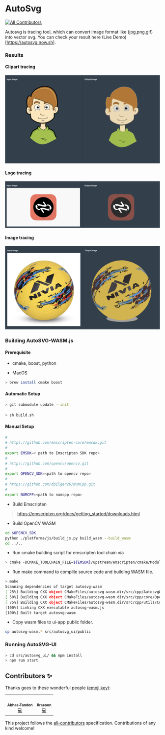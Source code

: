 # AutoSvg
<!-- ALL-CONTRIBUTORS-BADGE:START - Do not remove or modify this section -->
[![All Contributors](https://img.shields.io/badge/all_contributors-2-orange.svg?style=flat-square)](#contributors-)
<!-- ALL-CONTRIBUTORS-BADGE:END -->

Autosvg is tracing tool, which can convert image format like (jpg,png,gif) into vector svg.
You can check your result here (Live Demo)[https://autosvg.now.sh]. 

### Results

#### Clipart tracing
![Result-1](assets/results/result-1.png)
#### Logo tracing
![Result-2](assets/results/result-2.png)
#### Image tracing
![Result-3](assets/results/result-3.png)

### Building AutoSVG-WASM.js

#### Prerequisite

- cmake, boost,  python

- MacOS
```bash
> brew install cmake boost
```

#### Automatic Setup 
```bash
> git submodule update --init

> sh build.sh
```

#### Manual Setup 
```bash
#
# https://github.com/emscripten-core/emsdk.git
#
export EMSDK=< path to Emscripten SDK repo>
#
# https://github.com/opencv/opencv.git
#
export OPENCV_SDK=<path to opencv repo>
#
# https://github.com/dpilger26/NumCpp.git
#
export NUMCPP=<path to numcpp repo>
``` 

- Build Emscripten 
> https://emscripten.org/docs/getting_started/downloads.html


- Build OpenCV WASM

```bash
cd $OPENCV_SDK
python ./platforms/js/build_js.py build_wasm --build_wasm
cd ../..
```

- Run cmake building script for emscripten tool chain via 
```bash
> cmake -DCMAKE_TOOLCHAIN_FILE=${EMSDK}/upstream/emscripten/cmake/Modules/Platform/Emscripten.cmake
```   
- Run make command to complile source code and building WASM file.
```bash
> make
Scanning dependencies of target autosvg-wasm
[ 25%] Building CXX object CMakeFiles/autosvg-wasm.dir/src/cpp/AutosvgWASM.cpp.o
[ 50%] Building CXX object CMakeFiles/autosvg-wasm.dir/src/cpp/core/Operations.cpp.o
[ 75%] Building CXX object CMakeFiles/autosvg-wasm.dir/src/cpp/utils/CurveUtils.cpp.o
[100%] Linking CXX executable autosvg-wasm.js
[100%] Built target autosvg-wasm 
```
- Copy wasm files to ui-app public folder. 
```bash
cp autosvg-wasm.* src/autosvg_ui/public
```

### Running AutoSVG-UI
```bash
> cd src/autosvg_ui/ && npm install
> npm run start 
```


## Contributors ✨

Thanks goes to these wonderful people ([emoji key](https://allcontributors.org/docs/en/emoji-key)):

<!-- ALL-CONTRIBUTORS-LIST:START - Do not remove or modify this section -->
<!-- prettier-ignore-start -->
<!-- markdownlint-disable -->
<table>
  <tr>
    <td align="center"><a href="http://www.cwithabhas.com"><img src="https://avatars3.githubusercontent.com/u/3436431?v=4?s=60" width="60px;" alt=""/><br /><sub><b>Abhas Tandon</b></sub></a><br /><a href="https://github.com/anuj-kosambi/autosvg/commits?author=abhas9" title="Code">💻</a></td>
    <td align="center"><a href="https://github.com/prasoonhari"><img src="https://avatars.githubusercontent.com/u/6725550?v=4?s=60" width="60px;" alt=""/><br /><sub><b>Prasoon</b></sub></a><br /><a href="https://github.com/anuj-kosambi/autosvg/commits?author=prasoonhari" title="Code">💻</a></td>
  </tr>
</table>

<!-- markdownlint-restore -->
<!-- prettier-ignore-end -->

<!-- ALL-CONTRIBUTORS-LIST:END -->

This project follows the [all-contributors](https://github.com/all-contributors/all-contributors) specification. Contributions of any kind welcome!
